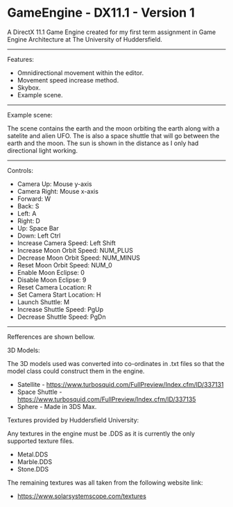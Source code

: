 # GameEngine - DX11.1 - Version 1

A DirectX 11.1 Game Engine created for my first term assignment in Game Engine Architecture
at The University of Huddersfield.

----------------------------------------------------------------------------------

Features:

- Omnidirectional movement within the editor.
- Movement speed increase method.
- Skybox.
- Example scene.

----------------------------------------------------------------------------------

Example scene:

The scene contains the earth and the moon orbiting the earth along with a satelite and alien UFO. The is also a space shuttle that will go between the earth and the moon. The sun is shown in the distance as I only had directional light working.

----------------------------------------------------------------------------------

Controls:

- Camera Up: Mouse y-axis
- Camera Right: Mouse x-axis
- Forward: W
- Back: S
- Left: A
- Right: D
- Up: Space Bar
- Down: Left Ctrl
- Increase Camera Speed: Left Shift
- Increase Moon Orbit Speed: NUM_PLUS
- Decrease Moon Orbit Speed: NUM_MINUS
- Reset Moon Orbit Speed: NUM_0
- Enable Moon Eclipse: 0
- Disable Moon Eclipse: 9
- Reset Camera Location: R
- Set Camera Start Location: H
- Launch Shuttle: M
- Increase Shuttle Speed: PgUp
- Decrease Shuttle Speed: PgDn

----------------------------------------------------------------------------------

Refferences are shown bellow.

3D Models:

The 3D models used was converted into co-ordinates in .txt files so that the model class could construct them in the engine.

 - Satellite       - https://www.turbosquid.com/FullPreview/Index.cfm/ID/337131
 - Space Shuttle   - https://www.turbosquid.com/FullPreview/Index.cfm/ID/337135
 - Sphere          - Made in 3DS Max.


Textures provided by Huddersfield University:

Any textures in the engine must be .DDS as it is currently the only supported texture files.

 - Metal.DDS
 - Marble.DDS
 - Stone.DDS
 
The remaining textures was all taken from the following website link:

 - https://www.solarsystemscope.com/textures
